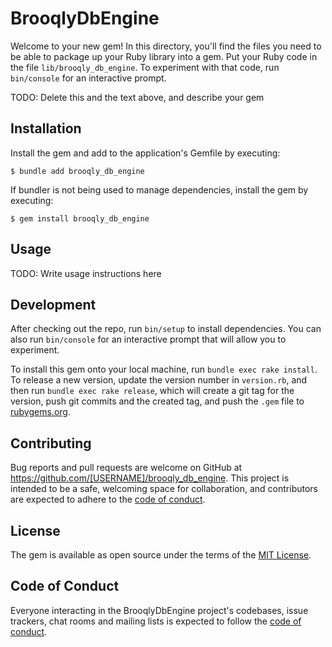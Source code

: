 # BrooqlyDbEngine

Welcome to your new gem! In this directory, you'll find the files you need to be able to package up your Ruby library into a gem. Put your Ruby code in the file `lib/brooqly_db_engine`. To experiment with that code, run `bin/console` for an interactive prompt.

TODO: Delete this and the text above, and describe your gem

## Installation

Install the gem and add to the application's Gemfile by executing:

    $ bundle add brooqly_db_engine

If bundler is not being used to manage dependencies, install the gem by executing:

    $ gem install brooqly_db_engine

## Usage

TODO: Write usage instructions here

## Development

After checking out the repo, run `bin/setup` to install dependencies. You can also run `bin/console` for an interactive prompt that will allow you to experiment.

To install this gem onto your local machine, run `bundle exec rake install`. To release a new version, update the version number in `version.rb`, and then run `bundle exec rake release`, which will create a git tag for the version, push git commits and the created tag, and push the `.gem` file to [rubygems.org](https://rubygems.org).

## Contributing

Bug reports and pull requests are welcome on GitHub at https://github.com/[USERNAME]/brooqly_db_engine. This project is intended to be a safe, welcoming space for collaboration, and contributors are expected to adhere to the [code of conduct](https://github.com/[USERNAME]/brooqly_db_engine/blob/main/CODE_OF_CONDUCT.md).

## License

The gem is available as open source under the terms of the [MIT License](https://opensource.org/licenses/MIT).

## Code of Conduct

Everyone interacting in the BrooqlyDbEngine project's codebases, issue trackers, chat rooms and mailing lists is expected to follow the [code of conduct](https://github.com/[USERNAME]/brooqly_db_engine/blob/main/CODE_OF_CONDUCT.md).

